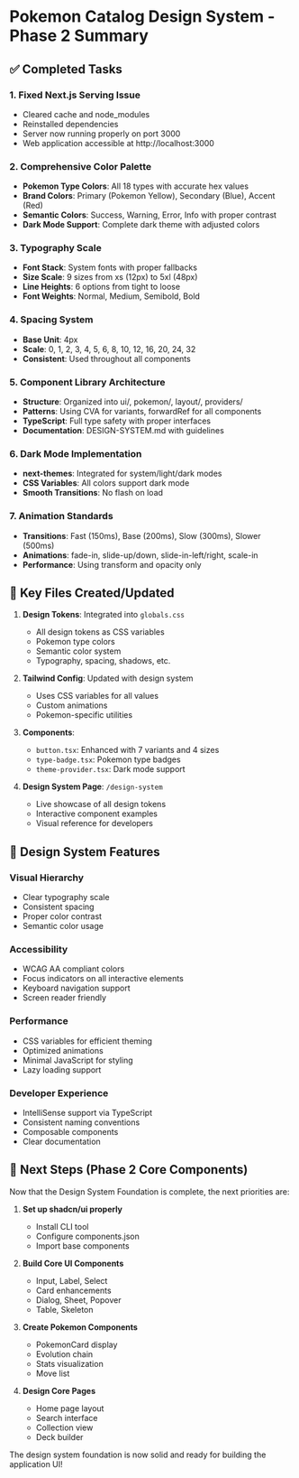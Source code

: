 # Pokemon Catalog Design System - Phase 2 Summary

## ✅ Completed Tasks

### 1. Fixed Next.js Serving Issue
- Cleared cache and node_modules
- Reinstalled dependencies
- Server now running properly on port 3000
- Web application accessible at http://localhost:3000

### 2. Comprehensive Color Palette
- **Pokemon Type Colors**: All 18 types with accurate hex values
- **Brand Colors**: Primary (Pokemon Yellow), Secondary (Blue), Accent (Red)
- **Semantic Colors**: Success, Warning, Error, Info with proper contrast
- **Dark Mode Support**: Complete dark theme with adjusted colors

### 3. Typography Scale
- **Font Stack**: System fonts with proper fallbacks
- **Size Scale**: 9 sizes from xs (12px) to 5xl (48px)
- **Line Heights**: 6 options from tight to loose
- **Font Weights**: Normal, Medium, Semibold, Bold

### 4. Spacing System
- **Base Unit**: 4px
- **Scale**: 0, 1, 2, 3, 4, 5, 6, 8, 10, 12, 16, 20, 24, 32
- **Consistent**: Used throughout all components

### 5. Component Library Architecture
- **Structure**: Organized into ui/, pokemon/, layout/, providers/
- **Patterns**: Using CVA for variants, forwardRef for all components
- **TypeScript**: Full type safety with proper interfaces
- **Documentation**: DESIGN-SYSTEM.md with guidelines

### 6. Dark Mode Implementation
- **next-themes**: Integrated for system/light/dark modes
- **CSS Variables**: All colors support dark mode
- **Smooth Transitions**: No flash on load

### 7. Animation Standards
- **Transitions**: Fast (150ms), Base (200ms), Slow (300ms), Slower (500ms)
- **Animations**: fade-in, slide-up/down, slide-in-left/right, scale-in
- **Performance**: Using transform and opacity only

## 📁 Key Files Created/Updated

1. **Design Tokens**: Integrated into `globals.css`
   - All design tokens as CSS variables
   - Pokemon type colors
   - Semantic color system
   - Typography, spacing, shadows, etc.

2. **Tailwind Config**: Updated with design system
   - Uses CSS variables for all values
   - Custom animations
   - Pokemon-specific utilities

3. **Components**:
   - `button.tsx`: Enhanced with 7 variants and 4 sizes
   - `type-badge.tsx`: Pokemon type badges
   - `theme-provider.tsx`: Dark mode support

4. **Design System Page**: `/design-system`
   - Live showcase of all design tokens
   - Interactive component examples
   - Visual reference for developers

## 🎨 Design System Features

### Visual Hierarchy
- Clear typography scale
- Consistent spacing
- Proper color contrast
- Semantic color usage

### Accessibility
- WCAG AA compliant colors
- Focus indicators on all interactive elements
- Keyboard navigation support
- Screen reader friendly

### Performance
- CSS variables for efficient theming
- Optimized animations
- Minimal JavaScript for styling
- Lazy loading support

### Developer Experience
- IntelliSense support via TypeScript
- Consistent naming conventions
- Composable components
- Clear documentation

## 🚀 Next Steps (Phase 2 Core Components)

Now that the Design System Foundation is complete, the next priorities are:

1. **Set up shadcn/ui properly**
   - Install CLI tool
   - Configure components.json
   - Import base components

2. **Build Core UI Components**
   - Input, Label, Select
   - Card enhancements
   - Dialog, Sheet, Popover
   - Table, Skeleton

3. **Create Pokemon Components**
   - PokemonCard display
   - Evolution chain
   - Stats visualization
   - Move list

4. **Design Core Pages**
   - Home page layout
   - Search interface
   - Collection view
   - Deck builder

The design system foundation is now solid and ready for building the application UI!